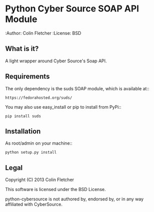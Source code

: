 Python Cyber Source SOAP API Module
============================

:Author: Colin Fletcher
:License: BSD

What is it?
-----------

A light wrapper around Cyber Source's Soap API.

Requirements
------------

The only dependency is the suds SOAP module, which is available at::

    https://fedorahosted.org/suds/

You may also use easy_install or pip to install from PyPi::

    pip install suds

Installation
------------

As root/admin on your machine::

    python setup.py install

Legal
-----

Copyright (C) 2013 Colin Fletcher

This software is licensed under the BSD License.

python-cybersource is not authored by, endorsed by, or in any way affiliated with
CyberSource.
